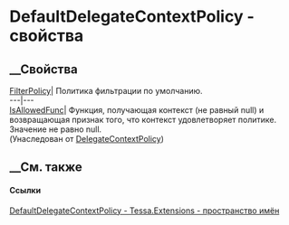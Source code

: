 # DefaultDelegateContextPolicy - свойства
##  __Свойства
[FilterPolicy](P_Tessa_Extensions_DefaultDelegateContextPolicy_FilterPolicy.htm)|
Политика фильтрации по умолчанию.  
---|---  
[IsAllowedFunc](P_Tessa_Extensions_DelegateContextPolicy_1_IsAllowedFunc.htm)|
Функция, получающая контекст (не равный null) и возвращающая признак того, что
контекст удовлетворяет политике. Значение не равно null.  
(Унаследован от
[DelegateContextPolicy<TContext>](T_Tessa_Extensions_DelegateContextPolicy_1.htm))  
##  __См. также
#### Ссылки
[DefaultDelegateContextPolicy -
](T_Tessa_Extensions_DefaultDelegateContextPolicy.htm)
[Tessa.Extensions - пространство имён](N_Tessa_Extensions.htm)
